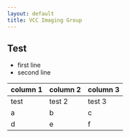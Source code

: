 ```yaml
---
layout: default
title: VCC Imaging Group
---
```


## Test
- first line
- second line

column 1 | column 2 | column 3
-------- | -------- | --------
test | test 2 | test 3
a| b | c
d | e | f
